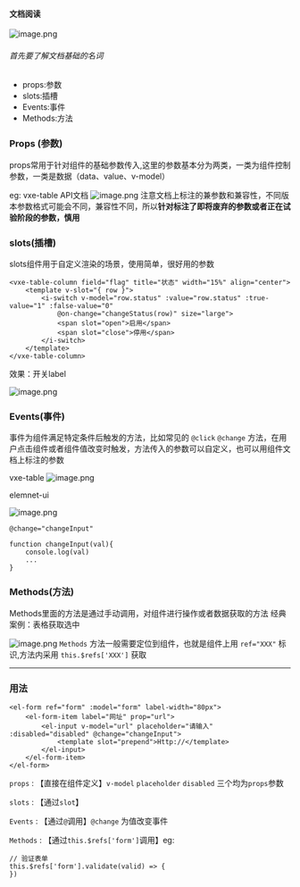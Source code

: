#### 文档阅读

![image.png](https://hanhan-1252807418.cos.ap-chengdu.myqcloud.com//picgo8fc555d9830f4f64b8d8f4b3dff1bf37~tplv-k3u1fbpfcp-jj-mark%3A0%3A0%3A0%3A0%3Aq75.image)

###### 首先要了解文档基础的名词
- props:参数
- slots:插槽
- Events:事件
- Methods:方法

### Props (参数)
props常用于针对组件的基础参数传入,这里的参数基本分为两类，一类为组件控制参数，一类是数据（data、value、v-model）

eg: vxe-table API文档
![image.png](https://hanhan-1252807418.cos.ap-chengdu.myqcloud.com//picgo590024eaf3074ae195602068b7b216c8~tplv-k3u1fbpfcp-jj-mark%3A0%3A0%3A0%3A0%3Aq75.image)
注意文档上标注的兼参数和兼容性，不同版本参数格式可能会不同，兼容性不同，所以**针对标注了即将废弃的参数或者正在试验阶段的参数，慎用**

### slots(插槽)
slots组件用于自定义渲染的场景，使用简单，很好用的参数
```vue
<vxe-table-column field="flag" title="状态" width="15%" align="center">
    <template v-slot="{ row }">
        <i-switch v-model="row.status" :value="row.status" :true-value="1" :false-value="0"
            @on-change="changeStatus(row)" size="large">
            <span slot="open">启用</span>
            <span slot="close">停用</span>
        </i-switch>
    </template>
</vxe-table-column>
```
效果：开关label

![image.png](https://hanhan-1252807418.cos.ap-chengdu.myqcloud.com//picgob62af8d8ccae4c1b8f49cec0946d7bcc~tplv-k3u1fbpfcp-jj-mark%3A0%3A0%3A0%3A0%3Aq75.image)

### Events(事件)
事件为组件满足特定条件后触发的方法，比如常见的 `@click` `@change` 方法，在用户点击组件或者组件值改变时触发，方法传入的参数可以自定义，也可以用组件文档上标注的参数

vxe-table
![image.png](https://hanhan-1252807418.cos.ap-chengdu.myqcloud.com//picgoabe6876c6b6b40aab6498f77bcf76463~tplv-k3u1fbpfcp-jj-mark%3A0%3A0%3A0%3A0%3Aq75.image)

elemnet-ui

![image.png](https://hanhan-1252807418.cos.ap-chengdu.myqcloud.com//picgoe2ef70456d754ee6ab21f1c6f04f7076~tplv-k3u1fbpfcp-jj-mark%3A0%3A0%3A0%3A0%3Aq75.image)

```vue
@change="changeInput"

function changeInput(val){
    console.log(val)
    ...
}
```

### Methods(方法)
Methods里面的方法是通过手动调用，对组件进行操作或者数据获取的方法
经典案例：表格获取选中

![image.png](https://hanhan-1252807418.cos.ap-chengdu.myqcloud.com//picgo2f4539ccaaf14c8aadcd783728aad7ab~tplv-k3u1fbpfcp-jj-mark%3A0%3A0%3A0%3A0%3Aq75.image)
`Methods` 方法一般需要定位到组件，也就是组件上用 `ref="XXX"` 标识,方法内采用 `this.$refs['XXX']` 获取


---

### 用法
```vue
<el-form ref="form" :model="form" label-width="80px">
    <el-form-item label="网址" prop="url">
        <el-input v-model="url" placeholder="请输入" :disabled="disabled" @change="changeInput">
            <template slot="prepend">Http://</template>
        </el-input> 
    </el-form-item>
</el-form>
```

`props` : 【直接在组件定义】`v-model` `placeholder` `disabled` 三个均为`props`参数

`slots` : 【通过`slot`】

`Events` : 【通过`@`调用】`@change` 为值改变事件

`Methods` : 【通过`this.$refs['form']`调用】eg:
```vue
// 验证表单
this.$refs['form'].validate(valid) => {
})
```

